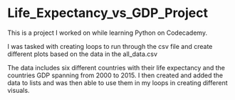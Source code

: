 # Life_Expectancy_vs_GDP_Project

This is a project I worked on while learning Python on Codecademy. 

I was tasked with creating loops to run through the csv file and create different plots based on the data in the all_data.csv 

The data includes six different countries with their life expectancy and the countries GDP spanning from 2000 to 2015. I then created and added the data to lists and was then able to use them in my loops in creating different visuals.
